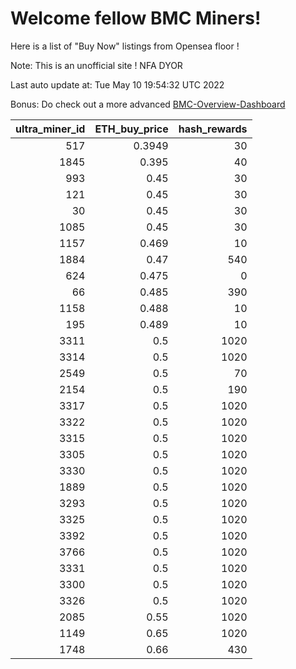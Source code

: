 # Welcome fellow BMC Miners!
Here is a list of "Buy Now" listings from Opensea floor !

Note: This is an unofficial site ! NFA DYOR

Last auto update at: Tue May 10 19:54:32 UTC 2022

Bonus: Do check out a more advanced [BMC-Overview-Dashboard](https://dune.com/defifunk/BMC-Overview-Dashboard)


|   ultra_miner_id |   ETH_buy_price |   hash_rewards |
|-----------------:|----------------:|---------------:|
|              517 |          0.3949 |             30 |
|             1845 |          0.395  |             40 |
|              993 |          0.45   |             30 |
|              121 |          0.45   |             30 |
|               30 |          0.45   |             30 |
|             1085 |          0.45   |             30 |
|             1157 |          0.469  |             10 |
|             1884 |          0.47   |            540 |
|              624 |          0.475  |              0 |
|               66 |          0.485  |            390 |
|             1158 |          0.488  |             10 |
|              195 |          0.489  |             10 |
|             3311 |          0.5    |           1020 |
|             3314 |          0.5    |           1020 |
|             2549 |          0.5    |             70 |
|             2154 |          0.5    |            190 |
|             3317 |          0.5    |           1020 |
|             3322 |          0.5    |           1020 |
|             3315 |          0.5    |           1020 |
|             3305 |          0.5    |           1020 |
|             3330 |          0.5    |           1020 |
|             1889 |          0.5    |           1020 |
|             3293 |          0.5    |           1020 |
|             3325 |          0.5    |           1020 |
|             3392 |          0.5    |           1020 |
|             3766 |          0.5    |           1020 |
|             3331 |          0.5    |           1020 |
|             3300 |          0.5    |           1020 |
|             3326 |          0.5    |           1020 |
|             2085 |          0.55   |           1020 |
|             1149 |          0.65   |           1020 |
|             1748 |          0.66   |            430 |
